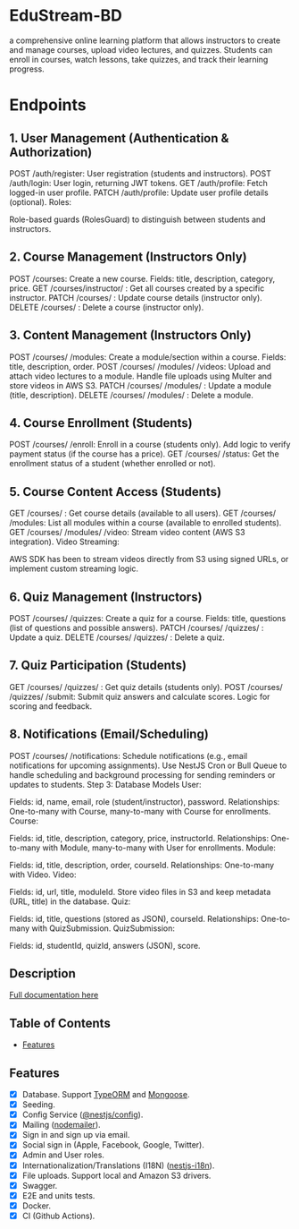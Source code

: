 # EduStream-BD

a comprehensive online learning platform that allows instructors to create and manage courses, upload video lectures, and quizzes. Students can enroll in courses, watch lessons, take quizzes, and track their learning progress.

# Endpoints

## 1. User Management (Authentication & Authorization)

POST /auth/register: User registration (students and instructors).
POST /auth/login: User login, returning JWT tokens.
GET /auth/profile: Fetch logged-in user profile.
PATCH /auth/profile: Update user profile details (optional).
Roles:

Role-based guards (RolesGuard) to distinguish between students and instructors.

## 2. Course Management (Instructors Only)

POST /courses: Create a new course.
Fields: title, description, category, price.
GET /courses/instructor/
: Get all courses created by a specific instructor.
PATCH /courses/
: Update course details (instructor only).
DELETE /courses/
: Delete a course (instructor only).

## 3. Content Management (Instructors Only)

POST /courses/
/modules: Create a module/section within a course.
Fields: title, description, order.
POST /courses/
/modules/
/videos: Upload and attach video lectures to a module.
Handle file uploads using Multer and store videos in AWS S3.
PATCH /courses/
/modules/
: Update a module (title, description).
DELETE /courses/
/modules/
: Delete a module.

## 4. Course Enrollment (Students)

POST /courses/
/enroll: Enroll in a course (students only).
Add logic to verify payment status (if the course has a price).
GET /courses/
/status: Get the enrollment status of a student (whether enrolled or not).

## 5. Course Content Access (Students)

GET /courses/
: Get course details (available to all users).
GET /courses/
/modules: List all modules within a course (available to enrolled students).
GET /courses/
/modules/
/video: Stream video content (AWS S3 integration).
Video Streaming:

AWS SDK has been to stream videos directly from S3 using signed URLs, or implement custom streaming logic.

## 6. Quiz Management (Instructors)

POST /courses/
/quizzes: Create a quiz for a course.
Fields: title, questions (list of questions and possible answers).
PATCH /courses/
/quizzes/
: Update a quiz.
DELETE /courses/
/quizzes/
: Delete a quiz.

## 7. Quiz Participation (Students)

GET /courses/
/quizzes/
: Get quiz details (students only).
POST /courses/
/quizzes/
/submit: Submit quiz answers and calculate scores.
Logic for scoring and feedback.

## 8. Notifications (Email/Scheduling)

POST /courses/
/notifications: Schedule notifications (e.g., email notifications for upcoming assignments).
Use NestJS Cron or Bull Queue to handle scheduling and background processing for sending reminders or updates to students.
Step 3: Database Models
User:

Fields: id, name, email, role (student/instructor), password.
Relationships: One-to-many with Course, many-to-many with Course for enrollments.
Course:

Fields: id, title, description, category, price, instructorId.
Relationships: One-to-many with Module, many-to-many with User for enrollments.
Module:

Fields: id, title, description, order, courseId.
Relationships: One-to-many with Video.
Video:

Fields: id, url, title, moduleId.
Store video files in S3 and keep metadata (URL, title) in the database.
Quiz:

Fields: id, title, questions (stored as JSON), courseId.
Relationships: One-to-many with QuizSubmission.
QuizSubmission:

Fields: id, studentId, quizId, answers (JSON), score.

## Description

[Full documentation here](/docs/readme.md)

## Table of Contents

- [Features](#features)

## Features

- [x] Database. Support [TypeORM](https://www.npmjs.com/package/typeorm) and [Mongoose](https://www.npmjs.com/package/mongoose).
- [x] Seeding.
- [x] Config Service ([@nestjs/config](https://www.npmjs.com/package/@nestjs/config)).
- [x] Mailing ([nodemailer](https://www.npmjs.com/package/nodemailer)).
- [x] Sign in and sign up via email.
- [x] Social sign in (Apple, Facebook, Google, Twitter).
- [x] Admin and User roles.
- [x] Internationalization/Translations (I18N) ([nestjs-i18n](https://www.npmjs.com/package/nestjs-i18n)).
- [x] File uploads. Support local and Amazon S3 drivers.
- [x] Swagger.
- [x] E2E and units tests.
- [x] Docker.
- [x] CI (Github Actions).
